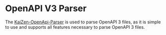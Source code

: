 # OpenAPI V3 Parser

The [KaiZen-OpenApi-Parser](https://github.com/RepreZen/KaiZen-OpenApi-Parser) is used to parse OpenAPI 3 files, as it is simple to use and supports all features necessary to parse OpenAPI 3 files.
